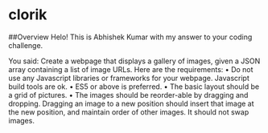 # clorik
##Overview
Helo! This is Abhishek Kumar with my answer to your coding challenge. 

You said:
Create a webpage that displays a gallery of images, given a JSON array
containing a list of image URLs.
Here are the requirements:
• Do not use any Javascript libraries or frameworks for your webpage.
Javascript build tools are ok.
• ES5 or above is preferred.
• The basic layout should be a grid of pictures.
• The images should be reorder-able by dragging and dropping. Dragging
an image to a new position should insert that image at the new position,
and maintain order of other images. It should not swap images.
